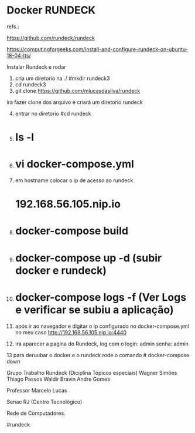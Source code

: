 

# Docker RUNDECK


refs.:

https://github.com/rundeck/rundeck

https://computingforgeeks.com/install-and-configure-rundeck-on-ubuntu-18-04-lts/

Instalar Rundeck e rodar

1) cria um diretorio na ./ #mkdir rundeck3
2) cd rundeck3
3) git clone https://github.com/mlucasdasilva/rundeck

ira fazer clone dos arquivo e criará um diretorio rundeck

4) entrar no diretorio #cd rundeck
5) # ls -l
6) # vi docker-compose.yml
7) em hostname colocar o ip de acesso ao rundeck
   # 192.168.56.105.nip.io
8) # docker-compose build
9) # docker-compose up -d (subir docker e rundeck)

10) # docker-compose logs -f (Ver Logs e verificar se subiu a aplicação)
11) após ir ao navegador e digitar o ip configurado no docker-compose.yml no meu caso http://192.168.56.105.nip.io:4440

12) irá aparecer a pagina do Rundeck, log com o login: admin senha: admin

13 para deruubar o docker e o rundeck rode o comando # docker-compose down 

Grupo Trabalho Rundeck (Diciplina Tópicos especiais)
Wagner Simões
Thiago Passos
Waldir Bravin
Andre  Gomes

Professor Marcelo Lucas

Senac RJ (Centro Tecnológico)

Rede de Computadores.




#rundeck
